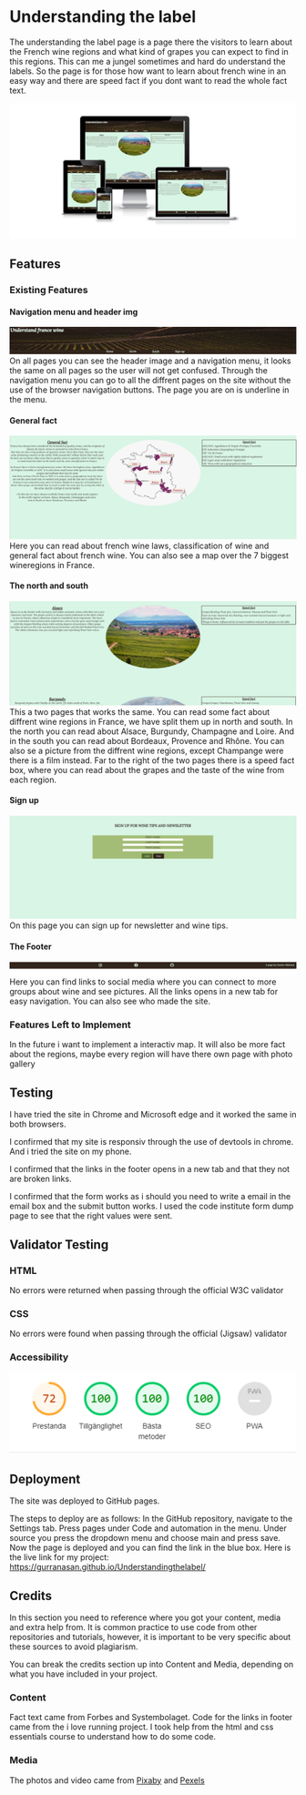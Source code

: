 # Understanding the label

The understanding the label page is a page there the visitors to learn about the French wine regions and what kind of grapes you can expect to find in this regions. This can me a jungel sometimes and hard do understand the labels. So the page is for those how want to learn about french wine in an easy way and there are speed fact if you dont want to read the whole fact text.  

![Responsice Mockup](assets/media/utl-responsiv.png)

## Features

### Existing Features

#### Navigation menu and header img
![Navigation menu and header img](assets/media/header-navmenu.png)
On all pages you can see the header image and a navigation menu, it looks the same on all pages so the user will not get confused. Through the navigation menu you can 
go to all the diffrent pages on the site without the use of the browser navigation buttons. The page you are on is underline in the menu. 

#### General fact
![Generalfact](assets/media/general-fact.png)
Here you can read about french wine laws, classification of wine and general fact about french wine. You can also see a map over the 7 biggest wineregions in France. 

#### The north and south
![north and south wineregions](assets/media/fact-site.png)
This a two pages that works the same. You can read some fact about diffrent wine regions in France, we have split them up in north and south. In the north you can read about Alsace, Burgundy, Champagne and Loire. And in the south you can read about Bordeaux, Provence and Rhône. You can also se a picture from the diffrent wine regions, except Champange were there is a film instead. Far to the right of the two pages there is a speed fact box, where you can read about the grapes and the taste of the wine from each region. 

#### Sign up
![Sign up page](assets/media/Sign-up.png)
On this page you can sign up for newsletter and wine tips. 

#### The Footer
![Footer](assets/media/footer.png)
Here you can find links to social media where you can connect to more groups about wine and see pictures. All the links opens in a new tab for easy navigation. You can also see who made the site. 

### Features Left to Implement 
In the future i want to implement a interactiv map. 
It will also be more fact about the regions, maybe every region will have there own page with photo gallery

## Testing
I have tried the site in Chrome and Microsoft edge and it worked the same in both browsers.

I confirmed that my site is responsiv through the use of devtools in chrome. And i tried the site on my phone. 

I confirmed that the links in the footer opens in a new tab and that they not are broken links.

I confirmed that the form works as i should you need to write a email in the email box and the submit button works. 
I used the code institute form dump page to see that the right values were sent. 

## Validator Testing
### HTML
No errors were returned when passing through the official W3C validator
### CSS
No errors were found when passing through the official (Jigsaw) validator
### Accessibility
![Lighthouse](assets/media/accessibility.png)

## Deployment
The site was deployed to GitHub pages. 

The steps to deploy are as follows:
In the GitHub repository, navigate to the Settings tab.
Press pages under Code and automation in the menu. 
Under source you press the dropdown menu and choose main and press save. 
Now the page is deployed and you can find the link in the blue box. 
Here is the live link for my project: https://gurranasan.github.io/Understandingthelabel/

## Credits
In this section you need to reference where you got your content, media and extra help from. It is common practice to use code from other repositories and tutorials, however, it is important to be very specific about these sources to avoid plagiarism.

You can break the credits section up into Content and Media, depending on what you have included in your project.

### Content
Fact text came from Forbes and Systembolaget.
Code for the links in footer came from the i love running project.
I took help from the html and css essentials course to understand how to do some code. 

### Media 
The photos and video came from [Pixaby](https://pixabay.com/) and [Pexels](https://www.pexels.com")





